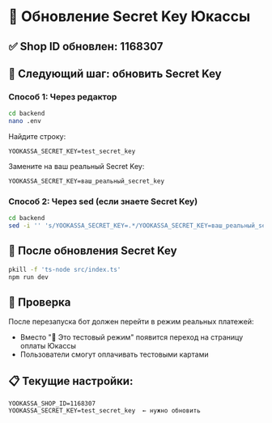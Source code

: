 # 🔑 Обновление Secret Key Юкассы

## ✅ Shop ID обновлен: 1168307

## 🔧 Следующий шаг: обновить Secret Key

### Способ 1: Через редактор
```bash
cd backend
nano .env
```

Найдите строку:
```
YOOKASSA_SECRET_KEY=test_secret_key
```

Замените на ваш реальный Secret Key:
```
YOOKASSA_SECRET_KEY=ваш_реальный_secret_key
```

### Способ 2: Через sed (если знаете Secret Key)
```bash
cd backend
sed -i '' 's/YOOKASSA_SECRET_KEY=.*/YOOKASSA_SECRET_KEY=ваш_реальный_secret_key/' .env
```

## 🔄 После обновления Secret Key

```bash
pkill -f 'ts-node src/index.ts'
npm run dev
```

## 🧪 Проверка

После перезапуска бот должен перейти в режим реальных платежей:
- Вместо "🧪 Это тестовый режим" появится переход на страницу оплаты Юкассы
- Пользователи смогут оплачивать тестовыми картами

## 📋 Текущие настройки:
```
YOOKASSA_SHOP_ID=1168307
YOOKASSA_SECRET_KEY=test_secret_key  ← нужно обновить
```
